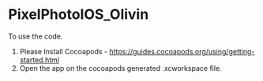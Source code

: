 # PixelPhotoIOS_Olivin


To use the code.

1. Please Install Cocoapods - https://guides.cocoapods.org/using/getting-started.html
2. Open the app on the cocoapods generated .xcworkspace file.
